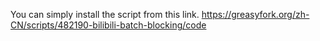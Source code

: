 You can simply install the script from this link.
https://greasyfork.org/zh-CN/scripts/482190-bilibili-batch-blocking/code
